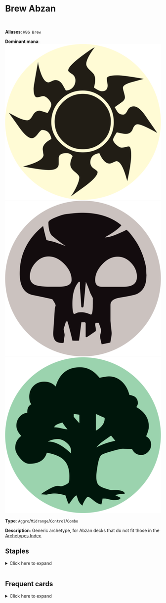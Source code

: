 <!-- This page is automatically generated by Myr: do not update it manually. -->
<!-- Changes directly applied here will be lost. -->
<!-- If you plan to update this page, please update the template at https://github.com/Pauperformance/pauperformance-bot -->
<!-- Templates can be found under pauperformance-bot/resources/templates/ -->
# Brew Abzan
<br/>

**Aliases**: `WBG Brew`


**Dominant mana**: <img src="../resources/images/mana/W.png" class="dominant-mana-icon"/> <img src="../resources/images/mana/B.png" class="dominant-mana-icon"/> <img src="../resources/images/mana/G.png" class="dominant-mana-icon"/>

**Type**: `Aggro`/`Midrange`/`Control`/`Combo`

**Description**: 
Generic archetype, for Abzan decks that do not fit those in the [Archetypes Index](../../pages/archetypes_index.html).


## **Staples**

<details>
  <summary>Click here to expand</summary>
<a href="https://scryfall.com/card/clb/113/arms-of-hadar"><img src="https://cards.scryfall.io/normal/front/d/b/db1fd431-8f6d-4ca5-bc0c-53881c500da1.jpg" class="archetype-card rounded-image"/></a>
<a href="https://scryfall.com/card/clb/346/basilisk-gate"><img src="https://cards.scryfall.io/normal/front/4/a/4a306025-d429-4006-b7ed-bdb287e83f57.jpg" class="archetype-card rounded-image"/></a>
<a href="https://scryfall.com/card/clb/347/black-dragon-gate"><img src="https://cards.scryfall.io/normal/front/c/4/c4ceb589-c741-44ac-98c8-3d997953ee61.jpg" class="archetype-card rounded-image"/></a>
<a href="https://scryfall.com/card/clb/119/cast-down"><img src="https://cards.scryfall.io/normal/front/a/b/aba79021-39af-4e74-beb5-f2f508c865b2.jpg" class="archetype-card rounded-image"/></a>
<a href="https://scryfall.com/card/clb/349/citadel-gate"><img src="https://cards.scryfall.io/normal/front/c/0/c0e6f002-9a10-49a1-8604-2b8ff57732dd.jpg" class="archetype-card rounded-image"/></a>
<a href="https://scryfall.com/card/inv/11/crimson-acolyte"><img src="https://cards.scryfall.io/normal/front/c/1/c1718028-3009-4bdd-9f6f-59c17edd1344.jpg" class="archetype-card rounded-image"/></a>
<a href="https://scryfall.com/card/clb/15/dawnbringer-cleric"><img src="https://cards.scryfall.io/normal/front/2/0/201f06ef-c180-4ce3-afaf-bec3b14c0222.jpg" class="archetype-card rounded-image"/></a>
<a href="https://scryfall.com/card/otc/131/deadly-dispute"><img src="https://cards.scryfall.io/normal/front/e/d/ed01650e-4eb5-4884-9cc6-947b0e20dd3c.jpg" class="archetype-card rounded-image"/></a>
<a href="https://scryfall.com/card/mh3/318/forest"><img src="https://cards.scryfall.io/normal/front/7/a/7ac34881-de32-42c7-af60-f992638e1da2.jpg" class="archetype-card rounded-image"/></a>
<a href="https://scryfall.com/card/ddm/48/gatecreeper-vine"><img src="https://cards.scryfall.io/normal/front/e/1/e1ebaed7-b3d5-4eb8-93f7-3a65fd7b89b6.jpg" class="archetype-card rounded-image"/></a>
<a href="https://scryfall.com/card/dis/10/guardian-of-the-guildpact"><img src="https://cards.scryfall.io/normal/front/c/8/c8dd004b-01e4-4fe1-a164-9f2ea8d7d88e.jpg" class="archetype-card rounded-image"/></a>
<a href="https://scryfall.com/card/clb/354/heap-gate"><img src="https://cards.scryfall.io/normal/front/6/8/68489d65-1978-48b1-a903-2ef38c583239.jpg" class="archetype-card rounded-image"/></a>
<a href="https://scryfall.com/card/mm3/11/kor-skyfisher"><img src="https://cards.scryfall.io/normal/front/d/7/d7501662-1216-4e08-bd2b-e0a459057942.jpg" class="archetype-card rounded-image"/></a>
<a href="https://scryfall.com/card/clb/356/manor-gate"><img src="https://cards.scryfall.io/normal/front/7/9/793d4978-9e00-453d-8dc2-6d51ad6c26b7.jpg" class="archetype-card rounded-image"/></a>
<a href="https://scryfall.com/card/mh3/310/plains"><img src="https://cards.scryfall.io/normal/front/e/0/e0281fba-d771-4431-931f-920db2f14c47.jpg" class="archetype-card rounded-image"/></a>
<a href="https://scryfall.com/card/akh/27/sacred-cat"><img src="https://cards.scryfall.io/normal/front/0/8/08891c78-13c1-4d84-aa9c-78346b3b7d18.jpg" class="archetype-card rounded-image"/></a>
<a href="https://scryfall.com/card/dgm/48/saruli-gatekeepers"><img src="https://cards.scryfall.io/normal/front/4/7/471a5b1d-e2e5-4d90-b72a-ffae81ad6602.jpg" class="archetype-card rounded-image"/></a>
<a href="https://scryfall.com/card/cmm/66/thraben-inspector"><img src="https://cards.scryfall.io/normal/front/2/9/299cc386-2ed5-4504-9ba6-17a52e0c9a0c.jpg" class="archetype-card rounded-image"/></a>
</details><br/>



## **Frequent cards**

<details>
  <summary>Click here to expand</summary>
<a href="https://scryfall.com/card/me4/11/dust-to-dust"><img src="https://cards.scryfall.io/normal/front/d/f/dff1ee4e-cba1-4d2d-94fb-e3068d807cac.jpg" class="archetype-card rounded-image"/></a>
<a href="https://scryfall.com/card/cmd/17/journey-to-nowhere"><img src="https://cards.scryfall.io/normal/front/4/6/4686b51c-e02b-48c1-bafe-e8d08a5407b9.jpg" class="archetype-card rounded-image"/></a>
</details><br/>








